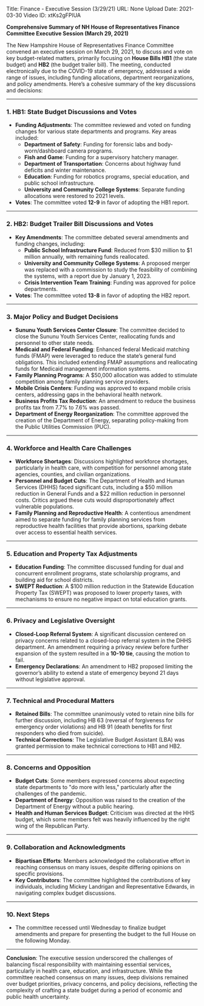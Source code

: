 Title: Finance - Executive Session (3/29/21)
URL: None
Upload Date: 2021-03-30
Video ID: xtKs2gFPlUA

**Comprehensive Summary of NH House of Representatives Finance Committee Executive Session (March 29, 2021)**

The New Hampshire House of Representatives Finance Committee convened an executive session on March 29, 2021, to discuss and vote on key budget-related matters, primarily focusing on **House Bills HB1** (the state budget) and **HB2** (the budget trailer bill). The meeting, conducted electronically due to the COVID-19 state of emergency, addressed a wide range of issues, including funding allocations, department reorganizations, and policy amendments. Here’s a cohesive summary of the key discussions and decisions:

---

### **1. HB1: State Budget Discussions and Votes**
- **Funding Adjustments**: The committee reviewed and voted on funding changes for various state departments and programs. Key areas included:
  - **Department of Safety**: Funding for forensic labs and body-worn/dashboard camera programs.
  - **Fish and Game**: Funding for a supervisory hatchery manager.
  - **Department of Transportation**: Concerns about highway fund deficits and winter maintenance.
  - **Education**: Funding for robotics programs, special education, and public school infrastructure.
  - **University and Community College Systems**: Separate funding allocations were restored to 2021 levels.
- **Votes**: The committee voted **12-9** in favor of adopting the HB1 report.

---

### **2. HB2: Budget Trailer Bill Discussions and Votes**
- **Key Amendments**: The committee debated several amendments and funding changes, including:
  - **Public School Infrastructure Fund**: Reduced from $30 million to $1 million annually, with remaining funds reallocated.
  - **University and Community College Systems**: A proposed merger was replaced with a commission to study the feasibility of combining the systems, with a report due by January 1, 2023.
  - **Crisis Intervention Team Training**: Funding was approved for police departments.
- **Votes**: The committee voted **13-8** in favor of adopting the HB2 report.

---

### **3. Major Policy and Budget Decisions**
- **Sununu Youth Services Center Closure**: The committee decided to close the Sununu Youth Services Center, reallocating funds and personnel to other state needs.
- **Medicaid and Federal Funding**: Enhanced federal Medicaid matching funds (FMAP) were leveraged to reduce the state’s general fund obligations. This included extending FMAP assumptions and reallocating funds for Medicaid management information systems.
- **Family Planning Programs**: A $50,000 allocation was added to stimulate competition among family planning service providers.
- **Mobile Crisis Centers**: Funding was approved to expand mobile crisis centers, addressing gaps in the behavioral health network.
- **Business Profits Tax Reduction**: An amendment to reduce the business profits tax from 7.7% to 7.6% was passed.
- **Department of Energy Reorganization**: The committee approved the creation of the Department of Energy, separating policy-making from the Public Utilities Commission (PUC).

---

### **4. Workforce and Health Care Challenges**
- **Workforce Shortages**: Discussions highlighted workforce shortages, particularly in health care, with competition for personnel among state agencies, counties, and civilian organizations.
- **Personnel and Budget Cuts**: The Department of Health and Human Services (DHHS) faced significant cuts, including a $50 million reduction in General Funds and a $22 million reduction in personnel costs. Critics argued these cuts would disproportionately affect vulnerable populations.
- **Family Planning and Reproductive Health**: A contentious amendment aimed to separate funding for family planning services from reproductive health facilities that provide abortions, sparking debate over access to essential health services.

---

### **5. Education and Property Tax Adjustments**
- **Education Funding**: The committee discussed funding for dual and concurrent enrollment programs, state scholarship programs, and building aid for school districts.
- **SWEPT Reduction**: A $100 million reduction in the Statewide Education Property Tax (SWEPT) was proposed to lower property taxes, with mechanisms to ensure no negative impact on total education grants.

---

### **6. Privacy and Legislative Oversight**
- **Closed-Loop Referral System**: A significant discussion centered on privacy concerns related to a closed-loop referral system in the DHHS department. An amendment requiring a privacy review before further expansion of the system resulted in a **10-10 tie**, causing the motion to fail.
- **Emergency Declarations**: An amendment to HB2 proposed limiting the governor’s ability to extend a state of emergency beyond 21 days without legislative approval.

---

### **7. Technical and Procedural Matters**
- **Retained Bills**: The committee unanimously voted to retain nine bills for further discussion, including HB 63 (reversal of forgiveness for emergency order violations) and HB 91 (death benefits for first responders who died from suicide).
- **Technical Corrections**: The Legislative Budget Assistant (LBA) was granted permission to make technical corrections to HB1 and HB2.

---

### **8. Concerns and Opposition**
- **Budget Cuts**: Some members expressed concerns about expecting state departments to "do more with less," particularly after the challenges of the pandemic.
- **Department of Energy**: Opposition was raised to the creation of the Department of Energy without a public hearing.
- **Health and Human Services Budget**: Criticism was directed at the HHS budget, which some members felt was heavily influenced by the right wing of the Republican Party.

---

### **9. Collaboration and Acknowledgments**
- **Bipartisan Efforts**: Members acknowledged the collaborative effort in reaching consensus on many issues, despite differing opinions on specific provisions.
- **Key Contributors**: The committee highlighted the contributions of key individuals, including Mickey Landrigan and Representative Edwards, in navigating complex budget discussions.

---

### **10. Next Steps**
- The committee recessed until Wednesday to finalize budget amendments and prepare for presenting the budget to the full House on the following Monday.

---

**Conclusion**: The executive session underscored the challenges of balancing fiscal responsibility with maintaining essential services, particularly in health care, education, and infrastructure. While the committee reached consensus on many issues, deep divisions remained over budget priorities, privacy concerns, and policy decisions, reflecting the complexity of crafting a state budget during a period of economic and public health uncertainty.